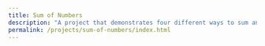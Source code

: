```yaml
---
title: Sum of Numbers
description: "A project that demonstrates four different ways to sum an array of numbers in JavaScript."
permalink: /projects/sum-of-numbers/index.html
---
```

